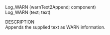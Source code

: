 ﻿   Log_WARN (warnText2Append; component)     Log_WARN (text; text)          DESCRIPTION       Appends the supplied text as WARN information.      